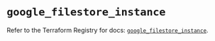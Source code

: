 # `google_filestore_instance`

Refer to the Terraform Registry for docs: [`google_filestore_instance`](https://registry.terraform.io/providers/hashicorp/google/6.42.0/docs/resources/filestore_instance).
